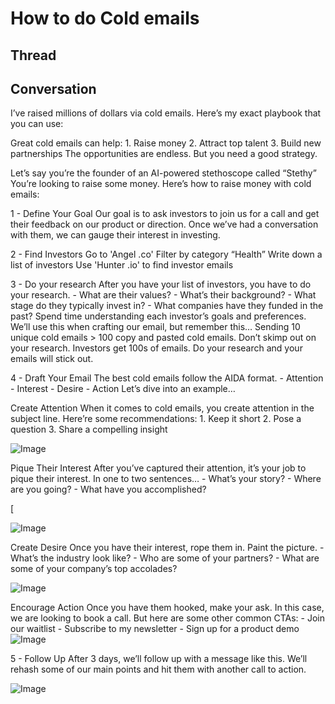 # How to do Cold emails

## Thread

## Conversation


I’ve raised millions of dollars via cold emails. Here’s my exact playbook that you can use:


Great cold emails can help: 1. Raise money 2. Attract top talent 3. Build new partnerships The opportunities are endless. But you need a good strategy.



Let’s say you’re the founder of an AI-powered stethoscope called “Stethy” You’re looking to raise some money. Here’s how to raise money with cold emails:



1 - Define Your Goal Our goal is to ask investors to join us for a call and get their feedback on our product or direction. Once we’ve had a conversation with them, we can gauge their interest in investing.

2 - Find Investors Go to 'Angel .co' Filter by category “Health” Write down a list of investors Use 'Hunter .io' to find investor emails

3 - Do your research After you have your list of investors, you have to do your research. - What are their values? - What’s their background? - What stage do they typically invest in? - What companies have they funded in the past?
Spend time understanding each investor’s goals and preferences. We’ll use this when crafting our email, but remember this…
Sending 10 unique cold emails > 100 copy and pasted cold emails. Don’t skimp out on your research. Investors get 100s of emails. Do your research and your emails will stick out.

4 - Draft Your Email The best cold emails follow the AIDA format. - Attention - Interest - Desire - Action Let’s dive into an example…


Create Attention When it comes to cold emails, you create attention in the subject line. Here’re some recommendations: 1. Keep it short 2. Pose a question 3. Share a compelling insight

![Image](https://pbs.twimg.com/media/FSukU0lXEAA6tBt?format=jpg&name=medium)




Pique Their Interest After you’ve captured their attention, it’s your job to pique their interest. In one to two sentences… - What’s your story? - Where are you going? - What have you accomplished?

[

![Image](https://pbs.twimg.com/media/FSukazIXwAIiR4k?format=jpg&name=medium)





Create Desire Once you have their interest, rope them in. Paint the picture. - What’s the industry look like? - Who are some of your partners? - What are some of your company’s top accolades?


![Image](https://pbs.twimg.com/media/FSukgRQX0AEztPz?format=jpg&name=medium)


Encourage Action Once you have them hooked, make your ask. In this case, we are looking to book a call. But here are some other common CTAs: - Join our waitlist - Subscribe to my newsletter - Sign up for a product demo
![Image](https://pbs.twimg.com/media/FSukmRbXoAI0rXl?format=jpg&name=medium)


5 - Follow Up After 3 days, we’ll follow up with a message like this. We’ll rehash some of our main points and hit them with another call to action.


![Image](https://pbs.twimg.com/media/FSukq0uWYAE4Eta?format=png&name=medium)

